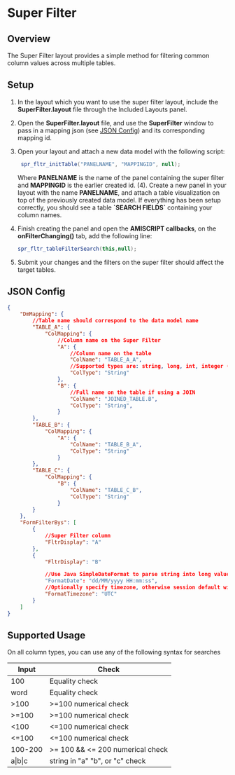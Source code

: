 # Super Filter

## Overview

The Super Filter layout provides a simple method for filtering common column values across multiple tables.

## Setup

1. In the layout which you want to use the super filter layout, include the **SuperFilter.layout** file through the Included Layouts panel.  
1. Open the **SuperFilter.layout** file, and use the **SuperFilter** window to pass in a mapping json (see [JSON Config](#json-config)) and its corresponding mapping id.  
1. Open your layout and attach a new data model with the following script:  

	``` java
	 spr_fltr_initTable("PANELNAME", "MAPPINGID", null); 
	```
	
	Where **PANELNAME** is the name of the panel containing the super filter and **MAPPINGID** is the earlier created id. (4). Create a new panel in your layout with the name **PANELNAME**, and attach a table visualization on top of the previously created data model. If everything has been setup correctly, you should see a table **\`SEARCH FIELDS\`** containing your column names.

1. Finish creating the panel and open the **AMISCRIPT callbacks**, on the **onFilterChanging()** tab, add the following line:  

	``` java
	spr_fltr_tableFilterSearch(this,null); 
	```

1. Submit your changes and the filters on the super filter should affect the target tables.

## JSON Config  

``` json
{
    "DmMapping": {
        //Table name should correspond to the data model name
        "TABLE_A": {
            "ColMapping": {
                //Column name on the Super Filter
                "A": {
                    //Column name on the table
                    "ColName": "TABLE_A_A",
                    //Supported types are: string, long, int, integer (non case sensitive)
                    "ColType": "String"
                },
                "B": {
                    //Full name on the table if using a JOIN
                    "ColName": "JOINED_TABLE.B",  
                    "ColType": "String",                    
                }
        },
        "TABLE_B": {
            "ColMapping": {
                "A": {
                    "ColName": "TABLE_B_A",
                    "ColType": "String"
                }
        },
        "TABLE_C": {
            "ColMapping": {
                "B": {
                    "ColName": "TABLE_C_B",
                    "ColType": "String"
                }
        }
    },
    "FormFilterBys": [
        {
            //Super Filter column
            "FltrDisplay": "A"
        },
        {
            "FltrDisplay": "B"

        	//Use Java SimpleDateFormat to parse string into long values
            "FormatDate": "dd/MM/yyyy HH:mm:ss",
            //Optionally specify timezone, otherwise session default will be used
            "FormatTimezone": "UTC"
        }
    ]
}
```

## Supported Usage

On all column types, you can use any of the following syntax for searches  

| Input   | Check                              |
|---------|------------------------------------|
| 100     | Equality check                     |
| word    | Equality check                     |
| \>100   | \>=100 numerical check             |
| \>=100  | \>=100 numerical check             |
| \<100   | \<=100 numerical check             |
| \<=100  | \<=100 numerical check             |
| 100-200 | \>= 100 && \<= 200 numerical check |
| a\|b\|c | string in "a" "b", or "c" check    |

